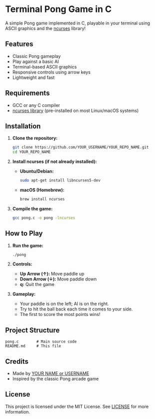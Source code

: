 # Terminal Pong Game in C

A simple Pong game implemented in C, playable in your terminal using ASCII graphics and the [ncurses](https://invisible-island.net/ncurses/) library!

## Features

- Classic Pong gameplay
- Play against a basic AI
- Terminal-based ASCII graphics
- Responsive controls using arrow keys
- Lightweight and fast

## Requirements

- GCC or any C compiler
- [ncurses library](https://invisible-island.net/ncurses/) (pre-installed on most Linux/macOS systems)

## Installation

1. **Clone the repository:**
   ```sh
   git clone https://github.com/YOUR_USERNAME/YOUR_REPO_NAME.git
   cd YOUR_REPO_NAME
   ```

2. **Install ncurses (if not already installed):**

   - **Ubuntu/Debian:**
     ```sh
     sudo apt-get install libncurses5-dev
     ```
   - **macOS (Homebrew):**
     ```sh
     brew install ncurses
     ```

3. **Compile the game:**
   ```sh
   gcc pong.c -o pong -lncurses
   ```

## How to Play

1. **Run the game:**
   ```sh
   ./pong
   ```

2. **Controls:**
   - **Up Arrow (↑):** Move paddle up
   - **Down Arrow (↓):** Move paddle down
   - **q:** Quit the game

3. **Gameplay:**
   - Your paddle is on the left; AI is on the right.
   - Try to hit the ball back each time it comes to your side.
   - The first to score the most points wins!

## Project Structure

```
pong.c        # Main source code
README.md     # This file
```

## Credits

- Made by [YOUR NAME or USERNAME](https://github.com/YOUR_USERNAME)
- Inspired by the classic Pong arcade game

## License

This project is licensed under the MIT License. See [LICENSE](LICENSE) for more information.
